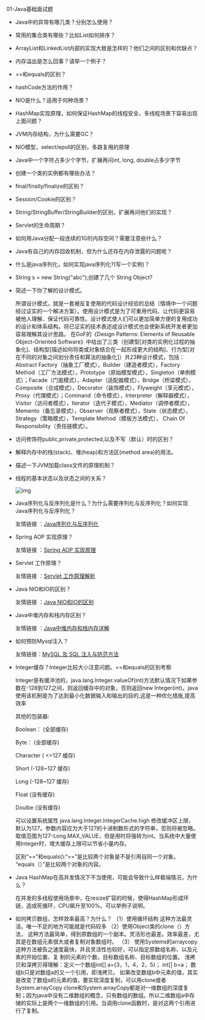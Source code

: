 01-Java基础面试题

- Java中的异常有哪几类？分别怎么使用？

- 常用的集合类有哪些？比如List如何排序？

- ArrayList和LinkedList内部的实现大致是怎样的？他们之间的区别和优缺点？

- 内存溢出是怎么回事？请举一个例子？

- ==和equals的区别？

- hashCode方法的作用？

- NIO是什么？适用于何种场景？

- HashMap实现原理，如何保证HashMap的线程安全，多线程场景下容易出现上面问题？

- JVM内存结构，为什么需要GC？

- NIO模型，select/epoll的区别，多路复用的原理

- Java中一个字符占多少个字节，扩展再问int, long, double占多少字节

- 创建一个类的实例都有哪些办法？

- final/finally/finalize的区别？

- Session/Cookie的区别？

- String/StringBuffer/StringBuilder的区别，扩展再问他们的实现？

- Servlet的生命周期？

- 如何用Java分配一段连续的1G的内存空间？需要注意些什么？

- Java有自己的内存回收机制，但为什么还存在内存泄露的问题呢？

- 什么是java序列化，如何实现java序列化?(写一个实例)？

- String s = new String("abc");创建了几个 String Object?

- 简述一下你了解的设计模式。

  所谓设计模式，就是一套被反复使用的代码设计经验的总结（情境中一个问题经过证实的一个解决方案）。使用设计模式是为了可重用代码、让代码更容易被他人理解、保证代码可靠性。设计模式使人们可以更加简单方便的复用成功的设计和体系结构。将已证实的技术表述成设计模式也会使新系统开发者更加容易理解其设计思路。 
  在GoF的《Design Patterns: Elements of Reusable Object-Oriented Software》中给出了三类（创建型[对类的实例化过程的抽象化]、结构型[描述如何将类或对象结合在一起形成更大的结构]、行为型[对在不同的对象之间划分责任和算法的抽象化]）共23种设计模式，包括：Abstract Factory（抽象工厂模式），Builder（建造者模式），Factory Method（工厂方法模式），Prototype（原始模型模式），Singleton（单例模式）；Facade（门面模式），Adapter（适配器模式），Bridge（桥梁模式），Composite（合成模式），Decorator（装饰模式），Flyweight（享元模式），Proxy（代理模式）；Command（命令模式），Interpreter（解释器模式），Visitor（访问者模式），Iterator（迭代子模式），Mediator（调停者模式），Memento（备忘录模式），Observer（观察者模式），State（状态模式），Strategy（策略模式），Template Method（模板方法模式）， Chain Of Responsibility（责任链模式）。

  

- 访问修饰符public,private,protected,以及不写（默认）时的区别？

- 解释内存中的栈(stack)、堆(heap)和方法区(method area)的用法。

- 描述一下JVM加载class文件的原理机制？

- 线程的基本状态以及状态之间的关系？

  ![img](https://km.sankuai.com/api/file/561876425/562070530)

- Java序列化与反序列化是什么？为什么需要序列化与反序列化？如何实现Java序列化与反序列化？

  友情链接 ：[Java序列化与反序列化](http://blog.csdn.net/wangloveall/article/details/7992448/)

- Spring AOP 实现原理？

  友情链接 ：[Spring AOP 实现原理](http://blog.csdn.net/moreevan/article/details/11977115/)

- Servlet 工作原理？

  友情链接 ：[Servlet 工作原理解析](http://www.ibm.com/developerworks/cn/java/j-lo-servlet/)

- Java NIO和IO的区别？

  友情链接 ：[Java NIO和IO的区别](http://www.jb51.net/article/50621.htm)

- Java中堆内存和栈内存区别？

  友情链接 ：[Java中堆内存和栈内存详解](http://www.cnblogs.com/whgw/archive/2011/09/29/2194997.html)

- 如何预防Mysql注入？

  友情链接：[MySQL 及 SQL 注入与防范方法](http://www.jb51.net/article/87948.htm)

- Integer缓存？Integer比较大小注意问题。==和equals的区别考察 

   Integer是有缓冲池的，java.lang.Integer.valueOf(int)方法默认情况下如果参数在-128到127之间，则返回缓存中的对象，否则返回new Integer(int)。java使用该机制是为了达到最小化数据输入和输出的目的,这是一种优化措施,提高效率

   其他的包装器:

   Boolean： (全部缓存)

   Byte：  (全部缓存)

   Character (  <=127 缓存)

   Short   (-128~127 缓存)

   Long   (-128~127 缓存)

   Float   (没有缓存)

   Doulbe  (没有缓存)

   可以设置系统属性 java.lang.Integer.IntegerCache.high 修改缓冲区上限，默认为127。参数内容应为大于127的十进制数形式的字符串，否则将被忽略。取值范围为127-Long.MAX_VALUE，但是用时将强转为int。当系统中大量使用Integer时，增大缓存上限可以节省小量内存。 

   区别“==”和equals():“==”是比较两个对象是不是引用自同一个对象。  “equals（）”是比较两个对象的内容。 

- Java HashMap在高并发情况下不当使用，可能会导致什么样极端情况，为什么？

  在并发的多线程使用场景中，在resize扩容的时候，使得HashMap形成环链，造成死循环，CPU飙升至100%。可以举例子说明。

- 如何拷贝数组，怎样效率最高？为什么？
  （1）使用循环结构 这种方法最灵活。唯一不足的地方可能就是代码较多
  （2）使用Object类的clone（）方法， 这种方法最简单，得到原数组的一个副本。灵活形也最差。效率最差，尤其是在数组元素很大或者复制对象数组时。
  （3） 使用Systems的arraycopy这种方法被告之速度最快，并且灵活性也较好，可以指定原数组名称、以及元素的开始位置、复
  制的元素的个数，目标数组名称、目标数组的位置。
  浅拷贝和深拷贝得理解：定义一个数组int[] a={3，1，4，2，5}； int[] b=a； 数组b只是对数组a的又一个引用，即浅拷贝。
  如果改变数组b中元素的值，其实是改变了数组a的元素的值，要实现深度复制，可以用clone或者System.arrayCopy
  clone和System.arrayCopy都是对一维数组的深度复制；因为java中没有二维数组的概念，只有数组的数组。所以二维数组a中存储的实际上是两个一维数组的引用。当调用clone函数时，是对这两个引用进行了复制。